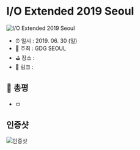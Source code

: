 # I/O Extended 2019 Seoul

![I/O Extended 2019 Seoul](image.jpg)

- ⏰ 일시 : 2019. 06. 30 (일)
- 💁 주최 : GDG SEOUL
- ⛳ 장소 : 
- 🔗 링크 : 

## 👏 총평 

- ㅁ

## 인증샷

![인증샷](self.png)
